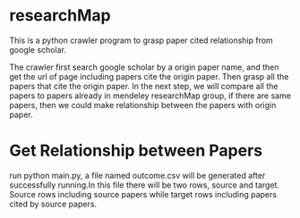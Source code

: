 # researchMap
This is a python crawler program to grasp paper cited relationship from google scholar. 

The crawler first search google scholar by a origin paper name, and then get the url of page including papers cite the origin paper. Then grasp all the papers that cite the origin paper. In the next step, we will compare all the papers to papers already in mendeley researchMap group, if there are same papers, then we could make relationship between the papers with origin paper.

# Get Relationship between Papers
run python main.py, a file named outcome.csv will be generated after successfully running.In this file there will be two rows, source and target. Source rows including source papers while target rows including papers cited by source papers.
